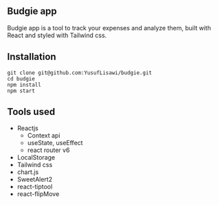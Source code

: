 ## Budgie app

Budgie app is a tool to track your expenses and analyze them, built with React and styled with Tailwind css.

## Installation

```plaintext
git clone git@github.com:YusufLisawi/budgie.git
cd budgie
npm install
npm start
```

## Tools used

-   Reactjs
    -   Context api
    -   useState, useEffect
    -   react router v6
-   LocalStorage
-   Tailwind css
-   chart.js
-   SweetAlert2
-   react-tiptool
-   react-flipMove
